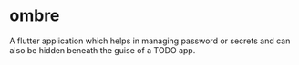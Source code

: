 # ombre
A flutter application which helps in managing password or secrets and can also be hidden beneath the guise of a TODO app.
